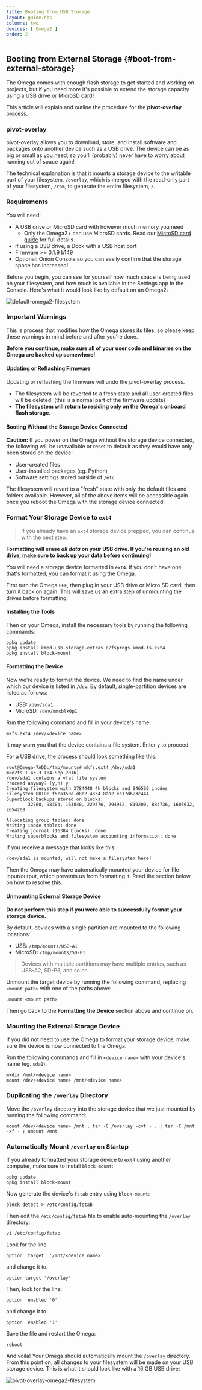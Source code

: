 ```yaml
---
title: Booting from USB Storage
layout: guide.hbs
columns: two
devices: [ Omega2 ]
order: 2
---
```


## Booting from External Storage {#boot-from-external-storage}

<!-- // mention that, yes, flash storage on the Omega is limited, so it is possible to have the Omega boot from attached USB storage -->

The Omega comes with enough flash storage to get started and working on projects, but if you need more it's possible to extend the storage capacity using a USB drive or MicroSD card!

This article will explain and outline the procedure for the **pivot-overlay** process.

<!-- // base this on the existing article:
//  notes on this: find the different between pivot-root and pivot-overlay and then discuss them with Lazar, we will likely only choose one to inlcude in the article -->

### pivot-overlay

pivot-overlay allows you to download, store, and install software and packages onto another device such as a USB drive. The device can be as big or small as you need, so you'll (probably) never have to worry about running out of space again!

The technical explanation is that it mounts a storage device to the writable part of your filesystem, `/overlay`, which is merged with the read-only part of your filesystem, `/rom`, to generate the entire filesystem, `/`.

<!-- ### Boot Process

// include an illustration of how the omega currently works (boots from on-board flash)
// include an illustration of how it works when booting from USB storage -->

<!-- boot process shouldn't change for pivot-overlay only -->

### Requirements

You will need:

* A USB drive or MicroSD card with however much memory you need
    * Only the Omega2+ can use MicroSD cards. Read our [MicroSD card guide](#using-a-microsd-card) for full details.
* if using a USB drive, a Dock with a USB host port
* Firmware >= 0.1.9 b149
* Optional: Onion Console so you can easily confirm that the storage space has increased!

Before you begin, you can see for yourself how much space is being used on your filesystem, and how much is available in the Settings app in the Console. Here's what it would look like by default on an Omega2:

![default-omega2-filesystem](https://raw.githubusercontent.com/OnionIoT/Onion-Docs/master/Omega2/Documentation/Doing-Stuff/img/pivot-overlay-01.jpg "Default Omega2 Filesystem")


### Important Warnings

This is process that modifies how the Omega stores its files, so please keep these warnings in mind before and after you're done.

**Before you continue, make sure all of your user code and binaries on the Omega are backed up somewhere!**

#### Updating or Reflashing Firmware

Updating or reflashing the firmware will undo the pivot-overlay process.

* The filesystem will be reverted to a fresh state and all user-created files will be deleted. (this is a normal part of the firmware update)
* **The filesystem will return to residing only on the Omega's onboard flash storage.**

#### Booting Without the Storage Device Connected

**Caution:** If you power on the Omega without the storage device connected, the following will be unavailable or reset to default as they would have only been stored on the device:

* User-created files
* User-installed packages (eg. Python)
* Software settings stored outside of `/etc`

The filesystem will revert to a "fresh" state with only the default files and folders available. However, all of the above items will be accessible again once you reboot the Omega with the storage device connected!

<!-- // remember to include the important caveats:
//  - updating the firmware might affect this (test this out and see what the outcome is) -->
<!-- //  - when the usb storage is removed, the omega will boot from the onboard flash and all of the filesystem changes made on the usb storage device will not be transferred (test this as well to find out exactly what happens) -->

### Format Your Storage Device to `ext4`

>If you already have an `ext4` storage device prepped, you can continue with the next step.

**Formatting will erase *all data* on your USB drive. If you're reusing an old drive, make sure to back up your data before continuing!**

You will need a storage device formatted in `ext4`. If you don't have one that's formatted, you can format it using the Omega. 

First turn the Omega `OFF`, then plug in your USB drive or Micro SD card, then turn it back on again. This will save us an extra step of unmounting the drives before formatting.

#### Installing the Tools

Then on your Omega, install the necessary tools by running the following commands:

```
opkg update
opkg install kmod-usb-storage-extras e2fsprogs kmod-fs-ext4
opkg install block-mount
```

#### Formatting the Device

Now we're ready to format the device. We need to find the name under which our device is listed in `/dev`. By default, single-partition devices are listed as follows:

* USB: `/dev/sda1`
* MicroSD: `/dev/mmcblk0p1`

Run the following command and fill in your device's name:

```
mkfs.ext4 /dev/<device name>
```

It may warn you that the device contains a file system. Enter `y` to proceed.

For a USB drive, the process should look something like this:

```
root@Omega-7ADD:/tmp/mounts# mkfs.ext4 /dev/sda1
mke2fs 1.43.3 (04-Sep-2016)
/dev/sda1 contains a vfat file system
Proceed anyway? (y,n) y
Creating filesystem with 3784448 4k blocks and 946560 inodes
Filesystem UUID: f5ca350a-d8e2-4334-8aa2-ee17d623c444
Superblock backups stored on blocks:
        32768, 98304, 163840, 229376, 294912, 819200, 884736, 1605632, 2654208

Allocating group tables: done
Writing inode tables: done
Creating journal (16384 blocks): done
Writing superblocks and filesystem accounting information: done
```

If you receive a message that looks like this:

```
/dev/sda1 is mounted; will not make a filesystem here!
```

Then the Omega may have automatically mounted your device for file input/output, which prevents us from formatting it. Read the section below on how to resolve this.

#### Unmounting External Storage Device

**Do not perform this step if you were able to successfully format your storage device.**

By default, devices with a single partition are mounted to the following locations:

* USB: `/tmp/mounts/USB-A1`
* MicroSD: `/tmp/mounts/SD-P1`

>Devices with multiple partitions may have multiple entries, such as USB-A2, SD-P3, and so on.

Unmount the target device by running the following command, replacing `<mount path>` with one of the paths above:

```
umount <mount path>
```

Then go back to the **Formatting the Device** section above and continue on.

### Mounting the External Storage Device

If you did not need to use the Omega to format your storage device, make sure the device is now connected to the Omega.

Run the following commands and fill in `<device name>` with your device's name (eg. `sda1`).

```
mkdir /mnt/<device name>
mount /dev/<device name> /mnt/<device name>
```

### Duplicating the `/overlay` Directory

Move the `/overlay` directory into the storage device that we just mounted by running the following command:

```
mount /dev/<device name> /mnt ; tar -C /overlay -cvf - . | tar -C /mnt -xf - ; umount /mnt
```

### Automatically Mount `/overlay` on Startup

If you already formatted your storage device to `ext4` using another computer, make sure to install `block-mount`:

```
opkg update
opkg install block-mount
```

Now generate the device's `fstab` entry using `block-mount`:

```
block detect > /etc/config/fstab
```

Then edit the `/etc/config/fstab` file to enable auto-mounting the `/overlay` directory:

```
vi /etc/config/fstab
```

Look for the line

```
option  target  '/mnt/<device name>'
```

and change it to:

```
option target '/overlay'
```

Then, look for the line: 

```
option  enabled '0'
```

and change it to 

```
option  enabled '1'
```

Save the file and restart the Omega:

```
reboot
```

And voilà! Your Omega should automatically mount the `/overlay` directory. From this point on, all changes to your filesystem will be made on your USB storage device. This is what it should look like with a 16 GB USB drive:

![pivot-overlay-omega2-filesystem](https://raw.githubusercontent.com/OnionIoT/Onion-Docs/master/Omega2/Documentation/Doing-Stuff/img/pivot-overlay-02.jpg "pivot-overlay Omega2 Filesystem")